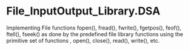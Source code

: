 # File_InputOutput_Library.DSA

Implementing File functions fopen(), fread(), fwrite(),  fgetpos(), feof(), ftell(), fseek()  as done  by the predefined file library functions using the primitive set of functions , open(), close(), read(), write(), etc.  
